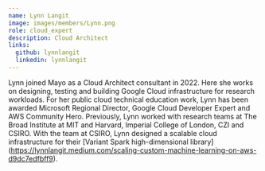 ```yaml
---
name: Lynn Langit
image: images/members/Lynn.png
role: cloud_expert
description: Cloud Architect
links:
  github: lynnlangit
  linkedin: lynnlangit
---
```


Lynn joined Mayo as a Cloud Architect consultant in 2022. Here she works on designing, testing and building Google Cloud infrastructure for research workloads.
For her public cloud technical education work, Lynn has been awarded Microsoft Regional Director, Google Cloud Developer Expert and AWS Community Hero.
Previously, Lynn worked with research teams at The Broad Institute at MIT and Harvard, Imperial College of London, CZI and CSIRO.  With the team at CSIRO, Lynn designed a scalable cloud infrastructure for their [Variant Spark high-dimensional library] (https://lynnlangit.medium.com/scaling-custom-machine-learning-on-aws-d9dc7edfbff9).


